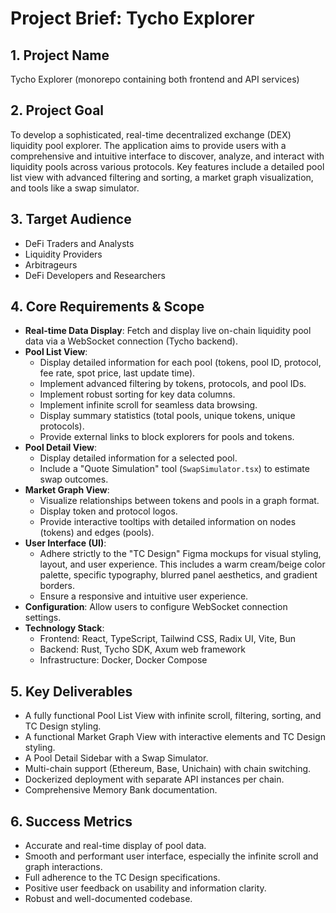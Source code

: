 # Project Brief: Tycho Explorer

## 1. Project Name

Tycho Explorer (monorepo containing both frontend and API services)

## 2. Project Goal

To develop a sophisticated, real-time decentralized exchange (DEX) liquidity pool explorer. The application aims to provide users with a comprehensive and intuitive interface to discover, analyze, and interact with liquidity pools across various protocols. Key features include a detailed pool list view with advanced filtering and sorting, a market graph visualization, and tools like a swap simulator.

## 3. Target Audience

*   DeFi Traders and Analysts
*   Liquidity Providers
*   Arbitrageurs
*   DeFi Developers and Researchers

## 4. Core Requirements & Scope

*   **Real-time Data Display**: Fetch and display live on-chain liquidity pool data via a WebSocket connection (Tycho backend).
*   **Pool List View**:
    *   Display detailed information for each pool (tokens, pool ID, protocol, fee rate, spot price, last update time).
    *   Implement advanced filtering by tokens, protocols, and pool IDs.
    *   Implement robust sorting for key data columns.
    *   Implement infinite scroll for seamless data browsing.
    *   Display summary statistics (total pools, unique tokens, unique protocols).
    *   Provide external links to block explorers for pools and tokens.
*   **Pool Detail View**:
    *   Display detailed information for a selected pool.
    *   Include a "Quote Simulation" tool (`SwapSimulator.tsx`) to estimate swap outcomes.
*   **Market Graph View**:
    *   Visualize relationships between tokens and pools in a graph format.
    *   Display token and protocol logos.
    *   Provide interactive tooltips with detailed information on nodes (tokens) and edges (pools).
*   **User Interface (UI)**:
    *   Adhere strictly to the "TC Design" Figma mockups for visual styling, layout, and user experience. This includes a warm cream/beige color palette, specific typography, blurred panel aesthetics, and gradient borders.
    *   Ensure a responsive and intuitive user experience.
*   **Configuration**: Allow users to configure WebSocket connection settings.
*   **Technology Stack**: 
    *   Frontend: React, TypeScript, Tailwind CSS, Radix UI, Vite, Bun
    *   Backend: Rust, Tycho SDK, Axum web framework
    *   Infrastructure: Docker, Docker Compose

## 5. Key Deliverables

*   A fully functional Pool List View with infinite scroll, filtering, sorting, and TC Design styling.
*   A functional Market Graph View with interactive elements and TC Design styling.
*   A Pool Detail Sidebar with a Swap Simulator.
*   Multi-chain support (Ethereum, Base, Unichain) with chain switching.
*   Dockerized deployment with separate API instances per chain.
*   Comprehensive Memory Bank documentation.

## 6. Success Metrics

*   Accurate and real-time display of pool data.
*   Smooth and performant user interface, especially the infinite scroll and graph interactions.
*   Full adherence to the TC Design specifications.
*   Positive user feedback on usability and information clarity.
*   Robust and well-documented codebase.
